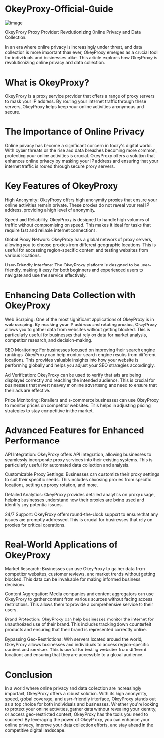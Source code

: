 # OkeyProxy-Official-Guide
![image](https://github.com/user-attachments/assets/dc681ace-15c1-418e-9c05-192782639395)

OkeyProxy Proxy Provider: Revolutionizing Online Privacy and Data Collection.

In an era where online privacy is increasingly under threat, and data collection is more important than ever, OkeyProxy emerges as a crucial tool for individuals and businesses alike. This article explores how OkeyProxy is revolutionizing online privacy and data collection.

# What is OkeyProxy?
OkeyProxy is a proxy service provider that offers a range of proxy servers to mask your IP address. By routing your internet traffic through these servers, OkeyProxy helps keep your online activities anonymous and secure.

# The Importance of Online Privacy
Online privacy has become a significant concern in today's digital world. With cyber threats on the rise and data breaches becoming more common, protecting your online activities is crucial. OkeyProxy offers a solution that enhances online privacy by masking your IP address and ensuring that your internet traffic is routed through secure proxy servers.

# Key Features of OkeyProxy
High Anonymity: OkeyProxy offers high anonymity proxies that ensure your online activities remain private. These proxies do not reveal your real IP address, providing a high level of anonymity.

Speed and Reliability: OkeyProxy is designed to handle high volumes of traffic without compromising on speed. This makes it ideal for tasks that require fast and reliable internet connections.

Global Proxy Network: OkeyProxy has a global network of proxy servers, allowing you to choose proxies from different geographic locations. This is useful for accessing region-specific content and testing websites from various locations.

User-Friendly Interface: The OkeyProxy platform is designed to be user-friendly, making it easy for both beginners and experienced users to navigate and use the service effectively.

# Enhancing Data Collection with OkeyProxy
Web Scraping: One of the most significant applications of OkeyProxy is in web scraping. By masking your IP address and rotating proxies, OkeyProxy allows you to gather data from websites without getting blocked. This is particularly useful for businesses that rely on data for market analysis, competitor research, and decision-making.

SEO Monitoring: For businesses focused on improving their search engine rankings, OkeyProxy can help monitor search engine results from different locations. This provides valuable insights into how your website is performing globally and helps you adjust your SEO strategies accordingly.

Ad Verification: OkeyProxy can be used to verify that ads are being displayed correctly and reaching the intended audience. This is crucial for businesses that invest heavily in online advertising and need to ensure that their ads are effective.

Price Monitoring: Retailers and e-commerce businesses can use OkeyProxy to monitor prices on competitor websites. This helps in adjusting pricing strategies to stay competitive in the market.

# Advanced Features for Enhanced Performance
API Integration: OkeyProxy offers API integration, allowing businesses to seamlessly incorporate proxy services into their existing systems. This is particularly useful for automated data collection and analysis.

Customizable Proxy Settings: Businesses can customize their proxy settings to suit their specific needs. This includes choosing proxies from specific locations, setting up proxy rotation, and more.

Detailed Analytics: OkeyProxy provides detailed analytics on proxy usage, helping businesses understand how their proxies are being used and identify any potential issues.

24/7 Support: OkeyProxy offers round-the-clock support to ensure that any issues are promptly addressed. This is crucial for businesses that rely on proxies for critical operations.

# Real-World Applications of OkeyProxy
Market Research: Businesses can use OkeyProxy to gather data from competitor websites, customer reviews, and market trends without getting blocked. This data can be invaluable for making informed business decisions.

Content Aggregation: Media companies and content aggregators can use OkeyProxy to gather content from various sources without facing access restrictions. This allows them to provide a comprehensive service to their users.

Brand Protection: OkeyProxy can help businesses monitor the internet for unauthorized use of their brand. This includes tracking down counterfeit products and ensuring that their brand is represented correctly online.

Bypassing Geo-Restrictions: With servers located around the world, OkeyProxy allows businesses and individuals to access region-specific content and services. This is useful for testing websites from different locations and ensuring that they are accessible to a global audience.

# Conclusion
In a world where online privacy and data collection are increasingly important, OkeyProxy offers a robust solution. With its high anonymity, speed, global coverage, and user-friendly interface, OkeyProxy stands out as a top choice for both individuals and businesses. Whether you're looking to protect your online activities, gather data without revealing your identity, or access geo-restricted content, OkeyProxy has the tools you need to succeed. By leveraging the power of OkeyProxy, you can enhance your online privacy, improve your data collection efforts, and stay ahead in the competitive digital landscape.
